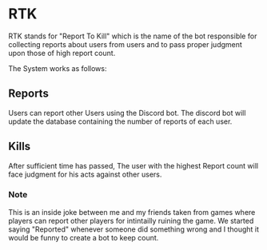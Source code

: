 # RTK

RTK stands for "Report To Kill" which is the name of the bot responsible for collecting reports about users from users and to pass proper judgment upon those of high report count.

The System works as follows:

## Reports

Users can report other Users using the Discord bot. The discord bot will update the database containing the number of reports of each user.

## Kills

After sufficient time has passed, The user with the highest Report count will face judgment for his acts against other users.

### Note

This is an inside joke between me and my friends taken from games where players can report other players for intintailly ruining the game. We started saying "Reported" whenever  someone did something wrong and I thought it would be funny to create a bot to keep count.